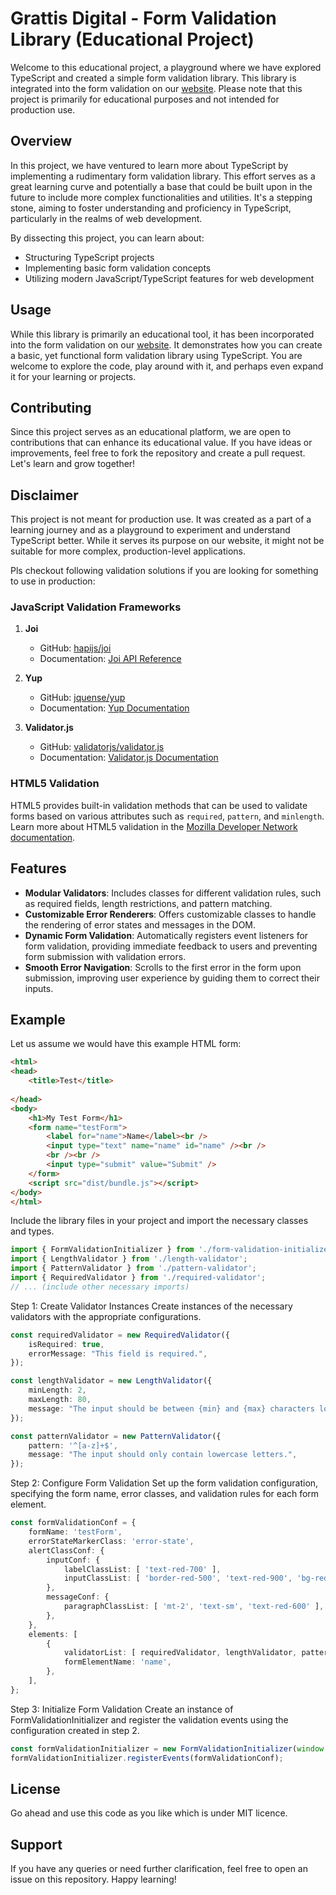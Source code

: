 # Grattis Digital - Form Validation Library (Educational Project)

Welcome to this educational project, a playground where we have explored TypeScript and created a simple form validation library. This library is integrated into the form validation on our [website](https://grattis.digital). Please note that this project is primarily for educational purposes and not intended for production use.

## Overview

In this project, we have ventured to learn more about TypeScript by implementing a rudimentary form validation library. This effort serves as a great learning curve and potentially a base that could be built upon in the future to include more complex functionalities and utilities. It's a stepping stone, aiming to foster understanding and proficiency in TypeScript, particularly in the realms of web development.

By dissecting this project, you can learn about:
- Structuring TypeScript projects
- Implementing basic form validation concepts
- Utilizing modern JavaScript/TypeScript features for web development

## Usage

While this library is primarily an educational tool, it has been incorporated into the form validation on our [website](https://grattis.digital). It demonstrates how you can create a basic, yet functional form validation library using TypeScript. You are welcome to explore the code, play around with it, and perhaps even expand it for your learning or projects.

## Contributing

Since this project serves as an educational platform, we are open to contributions that can enhance its educational value. If you have ideas or improvements, feel free to fork the repository and create a pull request. Let's learn and grow together!

## Disclaimer

This project is not meant for production use. It was created as a part of a learning journey and as a playground to experiment and understand TypeScript better. While it serves its purpose on our website, it might not be suitable for more complex, production-level applications.

Pls checkout following validation solutions if you are looking for something to use in production:

### JavaScript Validation Frameworks

1. **Joi**
   - GitHub: [hapijs/joi](https://github.com/hapijs/joi)
   - Documentation: [Joi API Reference](https://joi.dev/api/)
   
2. **Yup**
   - GitHub: [jquense/yup](https://github.com/jquense/yup)
   - Documentation: [Yup Documentation](https://github.com/jquense/yup#api)

3. **Validator.js**
   - GitHub: [validatorjs/validator.js](https://github.com/validatorjs/validator.js)
   - Documentation: [Validator.js Documentation](https://github.com/validatorjs/validator.js#validators)

### HTML5 Validation

HTML5 provides built-in validation methods that can be used to validate forms based on various attributes such as `required`, `pattern`, and `minlength`. Learn more about HTML5 validation in the [Mozilla Developer Network documentation](https://developer.mozilla.org/en-US/docs/Learn/Forms/Form_validation).

## Features

- **Modular Validators**: Includes classes for different validation rules, such as required fields, length restrictions, and pattern matching.
- **Customizable Error Renderers**: Offers customizable classes to handle the rendering of error states and messages in the DOM.
- **Dynamic Form Validation**: Automatically registers event listeners for form validation, providing immediate feedback to users and preventing form submission with validation errors.
- **Smooth Error Navigation**: Scrolls to the first error in the form upon submission, improving user experience by guiding them to correct their inputs.

## Example

Let us assume we would have this example HTML form:

```html
<html>
<head>
    <title>Test</title>
    
</head>
<body>
    <h1>My Test Form</h1>
    <form name="testForm">
        <label for="name">Name</label><br />
        <input type="text" name="name" id="name" /><br />
        <br /><br />
        <input type="submit" value="Submit" />
    </form>
    <script src="dist/bundle.js"></script>
</body>
</html>
```


Include the library files in your project and import the necessary classes and types.

```typescript
import { FormValidationInitializer } from './form-validation-initializer';
import { LengthValidator } from './length-validator';
import { PatternValidator } from './pattern-validator';
import { RequiredValidator } from './required-validator';
// ... (include other necessary imports)
```

Step 1: Create Validator Instances
Create instances of the necessary validators with the appropriate configurations.

```typescript
const requiredValidator = new RequiredValidator({
    isRequired: true,
    errorMessage: "This field is required.",
});

const lengthValidator = new LengthValidator({
    minLength: 2,
    maxLength: 80,
    message: "The input should be between {min} and {max} characters long.",
});

const patternValidator = new PatternValidator({
    pattern: '^[a-z]+$',
    message: "The input should only contain lowercase letters.",
});
```

Step 2: Configure Form Validation
Set up the form validation configuration, specifying the form name, error classes, and validation rules for each form element.

```typescript
const formValidationConf = {
    formName: 'testForm',
    errorStateMarkerClass: 'error-state',
    alertClassConf: {
        inputConf: {
            labelClassList: [ 'text-red-700' ],
            inputClassList: [ 'border-red-500', 'text-red-900', 'bg-red-50' ],
        },
        messageConf: {
            paragraphClassList: [ 'mt-2', 'text-sm', 'text-red-600' ],
        },
    },
    elements: [
        {
            validatorList: [ requiredValidator, lengthValidator, patternValidator ],
            formElementName: 'name',
        },
    ],
};
```

Step 3: Initialize Form Validation
Create an instance of FormValidationInitializer and register the validation events using the configuration created in step 2.
```typescript
const formValidationInitializer = new FormValidationInitializer(window, document);
formValidationInitializer.registerEvents(formValidationConf);
```

## License

Go ahead and use this code as you like which is under MIT licence. 

## Support

If you have any queries or need further clarification, feel free to open an issue on this repository. Happy learning!